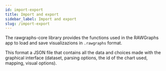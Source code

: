 ```yaml
---
id: import-export
title: Import and export
sidebar_label: Import and export
slug: /import-export
---
```



The rawgraphs-core library provides the functions used in the RAWGraphs app to load and save visualizazions in `.rawgraphs` format.

This format a JSON file that contains all the data and choices made with the graphical interface (dataset, parsing options, the id of the chart used, mapping, visual options).






